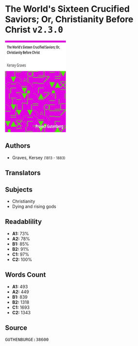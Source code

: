 # The World's Sixteen Crucified Saviors; Or, Christianity Before Christ <kbd>v2.3.0</kbd>

![](./cover.medium.jpg "")

## Authors


 - Graves, Kersey <small>(1813 - 1883)</small>

## Translators



## Subjects


 - Christianity
 - Dying and rising gods

## Readablility


 - **A1:** 73%
 - **A2:** 78%
 - **B1:** 85%
 - **B2:** 91%
 - **C1:** 97%
 - **C2:** 100%

## Words Count


 - **A1:** 493
 - **A2:** 449
 - **B1:** 839
 - **B2:** 1318
 - **C1:** 1693
 - **C2:** 1343

## Source


<kbd>GUTHENBURGE:38600</kbd>
